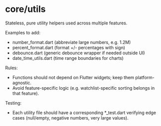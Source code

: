 # core/utils

Stateless, pure utility helpers used across multiple features.

Examples to add:
- number_format.dart (abbreviate large numbers, e.g. 1.2M)
- percent_format.dart (format +/- percentages with sign)
- debounce.dart (generic debounce wrapper if needed outside UI)
- date_time_utils.dart (time range boundaries for charts)

Rules:
- Functions should not depend on Flutter widgets; keep them platform-agnostic.
- Avoid feature-specific logic (e.g. watchlist-specific sorting belongs in that feature).

Testing:
- Each utility file should have a corresponding *_test.dart verifying edge cases (null/empty, negative numbers, very large values).

